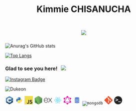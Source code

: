 ### <h1 align="center">Kimmie CHISANUCHA</h1>
### <h1 align="center"><img src="https://scontent.fbkk17-1.fna.fbcdn.net/v/t39.30808-6/301967789_5083062681803466_74174933663412515_n.jpg?_nc_cat=102&ccb=1-7&_nc_sid=09cbfe&_nc_eui2=AeGHH-acZUxlTAslCwFsOymUgtSdA1GJpISC1J0DUYmkhJ5wTKwNiu9AQT4aFsJKsjs11lNpJKpZikOOhapkTG9Q&_nc_ohc=pS9vV8rGQlAAX-xLdAZ&tn=89GY1eUTOU5hdWhq&_nc_ht=scontent.fbkk17-1.fna&oh=00_AT9YvYQEoO5JEj1i6cnsy7Y7VEbAd2Xqipfugp8zWwo5rw&oe=63125E3F?_nc_cat=106&ccb=1-7&_nc_sid=09cbfe&_nc_eui2=AeEmogxalWsVdSkG5R-b3rHF5SIbJW1K8vLlIhslbUry8oAuUVLKOKhtyx-sa7LFsRV_gKV0KslaCq83ioFgTxwG&_nc_ohc=beI9O0O-TAkAX_K8wFT&_nc_ht=scontent.fbkk17-1.fna&oh=00_AT90mykxFV2wMv8wKkeDA0ql6fUfkAfmeZtyg7ghtG9tqQ&oe=62F28CBF" width="300px"></h1>

![Anurag's GitHub stats](https://github-readme-stats.vercel.app/api?username=ChisanuchaK&show_icons=true&theme=tokyonight)

[![Top Langs](https://github-readme-stats.vercel.app/api/top-langs/?username=ChisanuchaK&langs_count=8&theme=tokyonight)](https://github.com/anuraghazra/github-readme-stats)

### Glad to see you here! &nbsp; ![](https://visitor-badge.glitch.me/badge?page_id=huato112.huato112&style=flat-square&color=0088cc)
[![Instagram Badge](https://img.shields.io/badge/-Instagram-e4405f?style=flat-square&logo=Instagram&logoColor=white)](https://instagram.com/t.kim_ck/)

![Dukeon](./image/dukemon.gif)

<code><img height="27" src="https://raw.githubusercontent.com/github/explore/80688e429a7d4ef2fca1e82350fe8e3517d3494d/topics/cpp/cpp.png" alt="cpp"></code>
<code><img height="27" src="https://raw.githubusercontent.com/github/explore/80688e429a7d4ef2fca1e82350fe8e3517d3494d/topics/python/python.png" alt="python"></code>
<code><img height="27" src="https://raw.githubusercontent.com/github/explore/80688e429a7d4ef2fca1e82350fe8e3517d3494d/topics/javascript/javascript.png" alt="javascript"></code>
<code><img height="27" src="https://raw.githubusercontent.com/github/explore/80688e429a7d4ef2fca1e82350fe8e3517d3494d/topics/nodejs/nodejs.png" alt="nodejs"></code>
<code><img height="27" src="https://raw.githubusercontent.com/devicons/devicon/master/icons/express/express-original.svg" alt="expressjs"></code>
<code><img height="27" src="https://raw.githubusercontent.com/github/explore/80688e429a7d4ef2fca1e82350fe8e3517d3494d/topics/react/react.png" alt="react"></code>
<code><img height="27" src="https://raw.githubusercontent.com/github/explore/80688e429a7d4ef2fca1e82350fe8e3517d3494d/topics/graphql/graphql.png" alt="graphql"></code>
<code><img height="27" src="https://raw.githubusercontent.com/github/explore/80688e429a7d4ef2fca1e82350fe8e3517d3494d/topics/sql/sql.png" alt="sql"></code>
<code><img height="27" src="https://encrypted-tbn0.gstatic.com/images?q=tbn%3AANd9GcSTTzPAw-55ssm1Im594xYZ9eRQu2JylrkYLg&usqp=CAU" alt="mongodb"></code>
<code><img height="27" src="https://raw.githubusercontent.com/devicons/devicon/master/icons/git/git-original.svg" alt="git"></code>
<code><img height="27" src="https://raw.githubusercontent.com/github/explore/80688e429a7d4ef2fca1e82350fe8e3517d3494d/topics/terminal/terminal.png" alt="terminal"></code>
